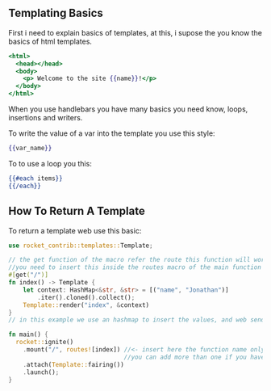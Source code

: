 ## Templating Basics

First i need to explain basics of templates, at this, i supose the you know the basics of html templates.

```hbs
<html>
  <head></head>
  <body>
    <p> Welcome to the site {{name}}!</p>
  </body>
</html>
```

When you use handlebars you have many basics you need know, loops, insertions and writers.

To write the value of a var into the template you use this style:
```hbs
{{var_name}}
```

To to use a loop you this:
```hbs
{{#each items}}
{{/each}}
```

## How To Return A Template

To return a template web use this basic:

```rust
use rocket_contrib::templates::Template;

// the get function of the macro refer the route this function will work,
//you need to insert this inside the routes macro of the main function too.
#[get("/")]
fn index() -> Template {
    let context: HashMap<&str, &str> = [("name", "Jonathan")]
        .iter().cloned().collect();
    Template::render("index", &context)
}
// in this example we use an hashmap to insert the values, and web send it to the Template render as we see above.

fn main() {
  rocket::ignite()
    .mount("/", routes![index]) //<- insert here the function name only,
                                //you can add more than one if you have multiple routes of it receive params
    .attach(Template::fairing())
    .launch();
}
```

